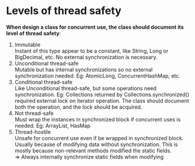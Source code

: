 # Levels of thread safety

__When design a class for concurrent use, the class should document its level of thread safety__:

1. Immutable  
Instant of this type appear to be a constant, like String, Long or BigDecimal, etc. No external synchronization is necessary.
2. Unconditional thread-safe  
Mutable but has internal synchronizations so no external synchronization needed. Eg: AtomicLong, ConcurrentHashMap, etc.
3. Conditional thread-safe  
Like Unconditional thread-safe, but some operations need synchronization.
   Eg: Collections returned by Collections.synchronized() required external lock on iterator operation.
   The class should document both the operation, and the lock should be acquired.
4. Not thread-safe  
Must wrap the instances in synchronized block if concurrent uses is needed.
Eg: ArrayList, HasMap
5. Thread-hostile  
Unsafe for concurrent use even if be wrapped in synchronized block. Usually because of modifying data without synchronization. 
   This is mostly because non-relevant methods modified the static fields.  
=> Always internally synchronize static fields when modifying